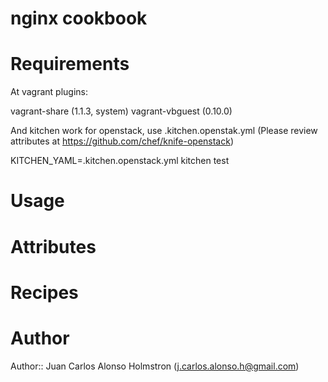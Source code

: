 # nginx cookbook

# Requirements

At vagrant plugins:

vagrant-share (1.1.3, system)
vagrant-vbguest (0.10.0)

And kitchen work for openstack, use .kitchen.openstak.yml (Please review attributes at https://github.com/chef/knife-openstack)

KITCHEN_YAML=.kitchen.openstack.yml kitchen test


# Usage

# Attributes

# Recipes

# Author

Author:: Juan Carlos Alonso Holmstron (<j.carlos.alonso.h@gmail.com>)
